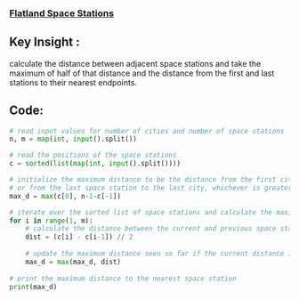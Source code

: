### [Flatland Space Stations](hackerrank.com/challenges/flatland-space-stations/problem?isFullScreen=false)

## Key Insight : 
calculate the distance between adjacent space stations and 
take the maximum of half of that distance and the distance from the first and last stations to their nearest endpoints.

## Code:
```python 
# read input values for number of cities and number of space stations
n, m = map(int, input().split())

# read the positions of the space stations
c = sorted(list(map(int, input().split())))

# initialize the maximum distance to be the distance from the first city to the first space station
# or from the last space station to the last city, whichever is greater
max_d = max(c[0], n-1-c[-1])

# iterate over the sorted list of space stations and calculate the maximum distance to the nearest space station
for i in range(1, m):
    # calculate the distance between the current and previous space stations and divide by 2
    dist = (c[i] - c[i-1]) // 2
    
    # update the maximum distance seen so far if the current distance is greater
    max_d = max(max_d, dist)
    
# print the maximum distance to the nearest space station
print(max_d)
```
